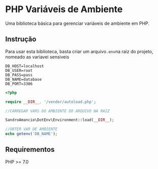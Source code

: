 # PHP Variáveis ​​de Ambiente

Uma biblioteca básica para gerenciar variáveis ​​de ambiente em PHP.

## Instrução

Para usar esta biblioteca, basta criar um arquivo`.env`na raiz do projeto, nomeado as variavei sensiveis

```
DB_HOST=localhost
DB_USER=root
DB_PASS=pass
DB_NAME=database
DB_PORT=3306
```

```php
<?php

require __DIR__. '/vendor/autoload.php';

//CARREGAR VARS DO AMBIENTE DO ARQUIVO NA RAIZ

SandroAmancio\DotEnv\Environment::load(__DIR__);

//OBTER VAR DE AMBIENTE
echo getenv('DB_NAME');

```

## Requirementos

PHP >= 7.0
